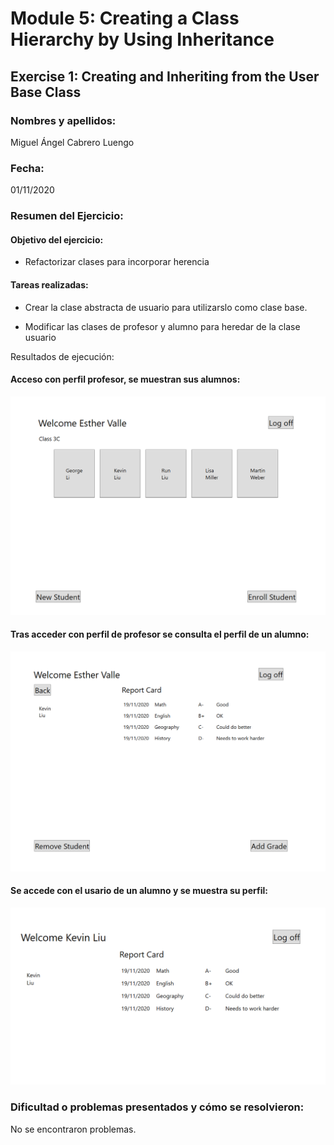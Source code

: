 ﻿# Module 5: Creating a Class Hierarchy by Using Inheritance
## Exercise 1: Creating and Inheriting from the User Base Class
### Nombres y apellidos:
Miguel Ángel Cabrero Luengo
### Fecha:
01/11/2020
### Resumen del Ejercicio:

#### Objetivo del ejercicio:
- Refactorizar clases para incorporar herencia


#### Tareas realizadas:

- Crear la clase abstracta de usuario para utilizarslo como clase base.

- Modificar las clases de profesor y alumno para heredar de la clase usuario

 
Resultados de ejecución:

#### Acceso con perfil profesor, se muestran sus alumnos:
<img src="img/01.png">

#### Tras acceder con perfil de profesor se consulta el perfil de un alumno:
<img src="img/02.png">

#### Se accede con el usario de un alumno y se muestra su perfil:
<img src="img/03.png">

### Dificultad o problemas presentados y cómo se resolvieron:
No se encontraron problemas.

